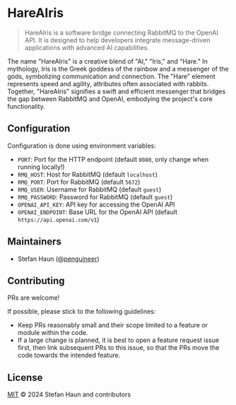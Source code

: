 # HareAIris

> HareAIris is a software bridge connecting RabbitMQ to the OpenAI API. It is designed to help developers integrate
> message-driven applications with advanced AI capabilities.

The name "HareAIris" is a creative blend of "AI," "Iris," and "Hare." In mythology, Iris is the Greek goddess of the
rainbow and a messenger of the gods, symbolizing communication and connection. The "Hare" element represents speed and
agility, attributes often associated with rabbits. Together, "HareAIris" signifies a swift and efficient messenger that
bridges the gap between RabbitMQ and OpenAI, embodying the project's core functionality.

## Configuration

Configuration is done using environment variables:

* `PORT`: Port for the HTTP endpoint (default `8080`, only change when running locally!)
* `RMQ_HOST`: Host for RabbitMQ (default `localhost`)
* `RMQ_PORT`: Port for RabbitMQ (default `5672`)
* `RMQ_USER`: Username for RabbitMQ (default `guest`)
* `RMQ_PASSWORD`: Password for RabbitMQ (default `guest`)
* `OPENAI_API_KEY`: API key for accessing the OpenAI API
* `OPENAI_ENDPOINT`: Base URL for the OpenAI API (default `https://api.openai.com/v1`)

## Maintainers

* Stefan Haun ([@penguineer](https://github.com/penguineer))

## Contributing

PRs are welcome!

If possible, please stick to the following guidelines:

* Keep PRs reasonably small and their scope limited to a feature or module within the code.
* If a large change is planned, it is best to open a feature request issue first, then link subsequent PRs to this
  issue, so that the PRs move the code towards the intended feature.

## License

[MIT](LICENSE.txt) © 2024 Stefan Haun and contributors

